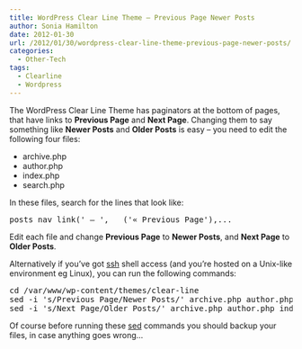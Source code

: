 ```yaml
---
title: WordPress Clear Line Theme – Previous Page Newer Posts
author: Sonia Hamilton
date: 2012-01-30
url: /2012/01/30/wordpress-clear-line-theme-previous-page-newer-posts/
categories:
  - Other-Tech
tags:
  - Clearline
  - Wordpress
---
```

The WordPress Clear Line Theme has paginators at the bottom of pages, that have links to **Previous Page** and **Next Page**. Changing them to say something like **Newer Posts** and **Older Posts** is easy &#8211; you need to edit the following four files:

  * archive.php
  * author.php
  * index.php
  * search.php

In these files, search for the lines that look like:

<pre>posts_nav_link(' &#8212; ', __('&laquo; Previous Page'),...</pre>

Edit each file and change **Previous Page** to **Newer Posts**, and **Next Page** to **Older Posts**.

Alternatively if you&#8217;ve got [ssh][1] shell access (and you&#8217;re hosted on a Unix-like environment eg Linux), you can run the following commands:

<pre>cd /var/www/wp-content/themes/clear-line
sed -i 's/Previous Page/Newer Posts/' archive.php author.php index.php search.php
sed -i 's/Next Page/Older Posts/' archive.php author.php index.php search.php</pre>

Of course before running these [sed][2] commands you should backup your files, in case anything goes wrong&#8230;

 [1]: http://en.wikipedia.org/wiki/Secure_Shell
 [2]: http://en.wikipedia.org/wiki/Sed
